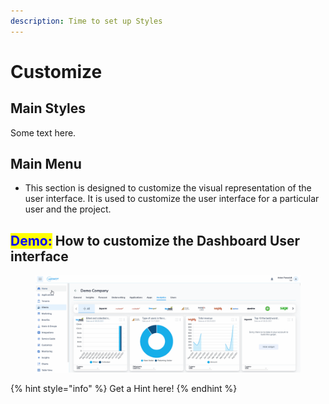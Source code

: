 ```yaml
---
description: Time to set up Styles
---
```


# Customize

## Main Styles

Some text here.

## Main Menu

* This section is designed to customize the visual representation of the user interface. It is used to customize the user interface for a particular user and the project.

## <mark style="color:blue;">Demo:</mark> How to customize the Dashboard User interface

<figure><img src="../../.gitbook/assets/Animation.gif" alt=""><figcaption></figcaption></figure>

{% hint style="info" %}
Get a Hint here!
{% endhint %}

